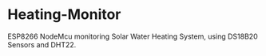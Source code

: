 # Heating-Monitor
ESP8266 NodeMcu monitoring Solar Water Heating System, using DS18B20 Sensors and DHT22.
